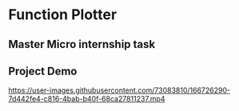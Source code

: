 <h1>Function Plotter</h1>
<h2>Master Micro internship task</h2>
<h2>Project Demo</h2> 

https://user-images.githubusercontent.com/73083810/166726290-7d442fe4-c816-4bab-b40f-68ca27811237.mp4


